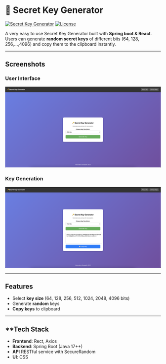 # 🔑 Secret Key Generator

[![Secret Key Generator](https://img.shields.io/badge/Built%20With-Spring%20Boot%20&%20React-blue.svg?style=flat-square)](https://spring.io/)
[![License](https://img.shields.io/badge/license-MIT-green.svg)](LICENSE)

A very easy to use Secret Key Generator built with **Spring boot & React**.
Users can generate **random secret keys** of different bits (64, 128, 256,...,4096)
and copy them to the clipboard instantly. 

---

## **Screenshots**
### **User Interface**
<img src="screenshots/screenshot1.png" width="800">

### **Key Generation**
<img src="screenshots/screenshot2.png" width="800">

---

## **Features** 
- Select **key size** (64, 128, 256, 512, 1024, 2048, 4096 bits)
- Generate **random** keys
- **Copy keys** to clipboard

---

## **Tech Stack
- **Frontend**: Rect, Axios
- **Backend**: Spring Boot (Java 17++)
- **API** RESTful service with SecureRandom
- **UI**: CSS





